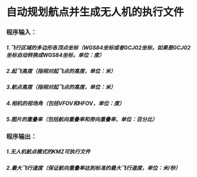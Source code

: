 # 自动规划航点并生成无人机的执行文件

### 程序输入：

##### 1.飞行区域的多边形各顶点坐标（WGS84坐标或者GCJ02坐标，如果是GCJ02坐标自动转换成WGS84坐标，单位：度）

##### 2.起飞高度（指相对起飞点的高度，单位：米）

##### 3.航点高度（指相对起飞点的高度，单位：米）

##### 4.相机的视场角（包括VFOV和HFOV，单位：度）

##### 5.图片的重叠率（包括航向重叠率和旁向重叠率，单位：百分比）

### 程序输出：

##### 1.无人机航点模式的KMZ可执行文件

##### 2.最大飞行速度（保证航向重叠率达到标准的最大飞行速度，单位：米/秒）